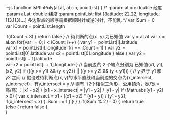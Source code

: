 ···js
function IsPtInPoly(aLat, aLon, pointList) {
  /* 
  :param aLon: double 经度 
  :param aLat: double 纬度 
  :param pointList: list [{latitude: 22.22, longitude: 113.113}...] 多边形点的顺序需根据顺时针或逆时针，不能乱 
  */
  var iSum = 0  
  var iCount = pointList.length
    
  if(iCount < 3) {
      return false 
  }
  //  待判断的点(x, y) 为已知值
  var y = aLat
  var x = aLon
  for(var i = 0; i < iCount; i++) {
      var y1 = pointList[i].latitude  
      var x1 = pointList[i].longitude
      if(i == iCount - 1) {
          var y2 = pointList[0].latitude
          var x2 = pointList[0].longitude
      } else {
          var y2 = pointList[i + 1].latitude  
          var x2 = pointList[i + 1].longitude
      }
      // 当前边的 2 个端点分别为 已知值(x1, y1), (x2, y2)
      if (((y >= y1) && (y < y2)) || ((y >= y2) && (y < y1))) {
          //  y 界于 y1 和 y2 之间
          //  假设过待判断点(x, y)的水平直线和当前边的交点为(x_intersect, y_intersect)，有y_intersect = y
          // 则有（2个相似三角形，公用顶角，宽/宽 = 高/高）：|x1 - x2| / |x1 - x_intersect| = |y1 - y2| / |y1 - y|
          if (Math.abs(y1 - y2) > 0) {
              var x_intersect = x1 - ((x1 - x2) * (y1 - y)) / (y1 - y2);  
              if(x_intersect < x) {
                  iSum += 1 
              }
          }
      } 
  }
  if(iSum % 2 != 0) {
      return true  
  }else {
      return false 
  }  
}
```
